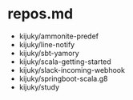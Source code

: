 # repos.md

- kijuky/ammonite-predef
- kijuky/line-notify
- kijuky/sbt-yamory
- kijuky/scala-getting-started
- kijuky/slack-incoming-webhook
- kijuky/springboot-scala.g8
- kijuky/study
